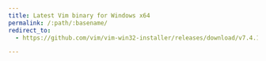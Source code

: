 ```yaml
---
title: Latest Vim binary for Windows x64
permalink: /:path/:basename/
redirect_to:
  - https://github.com/vim/vim-win32-installer/releases/download/v7.4.1615/gvim_7.4.1615_x64.zip

---
```

